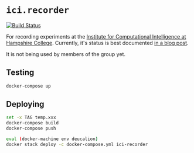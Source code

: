 # `ici.recorder`

[![Build Status](https://travis-ci.org/saulshanabrook/ici.recorder.svg?branch=master)](https://travis-ci.org/saulshanabrook/ici.recorder)


For recording experiments at the [Institute for Computational Intelligence
at Hampshire College](http://faculty.hampshire.edu/lspector/ici.html).
Currently, it's status is best documented [in a blog post](https://medium.com/@saulshanabrook/data-at-hampshire-ici-8f0e0c064f14).

It is not being used by members of the group yet.


## Testing
```bash
docker-compose up
```

## Deploying

```bash
set -x TAG temp.xxx
docker-compose build
docker-compose push

eval (docker-machine env deucalion)
docker stack deploy -c docker-compose.yml ici-recorder
```